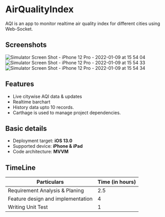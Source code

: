 # AirQualityIndex

AQI is an app to monitor realtime air quality index for different cities using Web-Socket.

## Screenshots

![Simulator Screen Shot - iPhone 12 Pro - 2022-01-09 at 15 54 04](https://user-images.githubusercontent.com/4024876/148679284-08902339-21db-4ed8-b972-e7b9b958766c.png)
![Simulator Screen Shot - iPhone 12 Pro - 2022-01-09 at 15 54 33](https://user-images.githubusercontent.com/4024876/148678791-0865be74-53f3-4bd6-9618-66951c7a35a6.png)
![Simulator Screen Shot - iPhone 12 Pro - 2022-01-09 at 15 54 34](https://user-images.githubusercontent.com/4024876/148678792-2da5678f-86be-4fe2-8646-2312dbf84c47.png)

## Features
- Live citywise AQI data & updates
- Realtime barchart
- History data upto 10 records.
- Carthage is used to manage project dependencies.

## Basic details
- Deployment target: **iOS 13.0**
- Supported device: **iPhone & iPad**
- Code architecture: **MVVM**

## TimeLine
| Particulars | Time (in hours) |
| ------ | ------ |
| Requirement Analysis & Planing |  2.5 |
| Feature design and implementation | 4 |
| Writing Unit Test | 1 |
